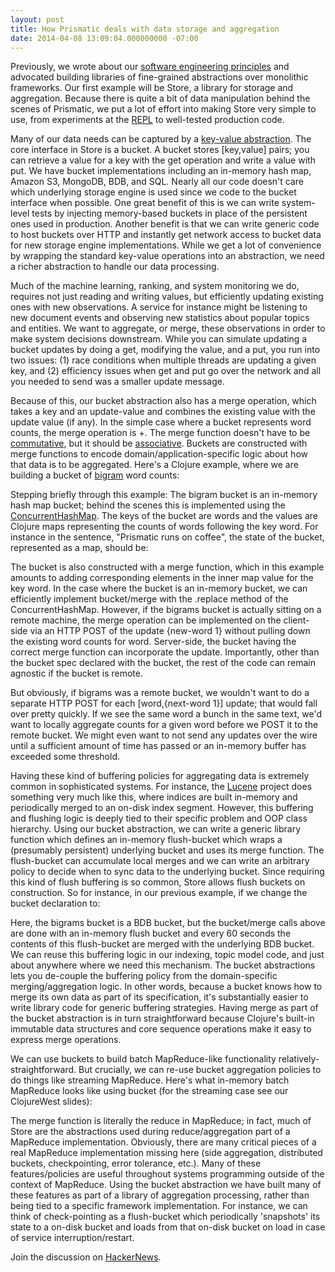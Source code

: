 ```yaml
---
layout: post
title: How Prismatic deals with data storage and aggregation
date: 2014-04-08 13:09:04.000000000 -07:00
---
```

Previously, we wrote about our [software engineering principles](https://get-prismatic.squarespace.com/blog/2012/4/5/software-engineering-at-prismatic.html) and advocated building libraries of fine-grained abstractions over monolithic frameworks. Our first example will be Store, a library for storage and aggregation. Because there is quite a bit of data manipulation behind the scenes of Prismatic, we put a lot of effort into making Store very simple to use, from experiments at the [REPL](http://en.wikipedia.org/wiki/Read%E2%80%93eval%E2%80%93print_loop) to well-tested production code.

Many of our data needs can be captured by a [key-value abstraction](http://en.wikipedia.org/wiki/NoSQL#Key-value_store). The core interface in Store is a bucket. A bucket stores [key,value] pairs; you can retrieve a value for a key with the get operation and write a value with put. We have bucket implementations including an in-memory hash map, Amazon S3, MongoDB, BDB, and SQL. Nearly all our code doesn't care which underlying storage engine is used since we code to the bucket interface when possible. One great benefit of this is we can write system-level tests by injecting memory-based buckets in place of the persistent ones used in production. Another benefit is that we can write generic code to host buckets over HTTP and instantly get network access to bucket data for new storage engine implementations. While we get a lot of convenience by wrapping the standard key-value operations into an abstraction, we need a richer abstraction to handle our data processing.

Much of the machine learning, ranking, and system monitoring we do, requires not just reading and writing values, but efficiently updating existing ones with new observations. A service for instance might be listening to new document events and observing new statistics about popular topics and entities. We want to aggregate, or merge, these observations in order to make system decisions downstream. While you can simulate updating a bucket updates by doing a get, modifying the value, and a put, you run into two issues: (1) race conditions when multiple threads are updating a given key, and (2) efficiency issues when get and put go over the network and all you needed to send was a smaller update message.

Because of this, our bucket abstraction also has a merge operation, which takes a key and an update-value and combines the existing value with the update value (if any). In the simple case where a bucket represents word counts, the merge operation is +. The merge function doesn't have to be [commutative](http://en.wikipedia.org/wiki/Commutative_property), but it should be [associative](http://en.wikipedia.org/wiki/Associative_property). Buckets are constructed with merge functions to encode domain/application-specific logic about how that data is to be aggregated. Here's a Clojure example, where we are building a bucket of [bigram](http://en.wikipedia.org/wiki/Bigram) word counts:

Stepping briefly through this example: The bigram bucket is an in-memory hash map bucket; behind the scenes this is implemented using the [ConcurrentHashMap](http://docs.oracle.com/javase/1.5.0/docs/api/java/util/concurrent/ConcurrentHashMap.html). The keys of the bucket are words and the values are Clojure maps representing the counts of words following the key word. For instance in the sentence, "Prismatic runs on coffee", the state of the bucket, represented as a map, should be:

The bucket is also constructed with a merge function, which in this example amounts to adding corresponding elements in the inner map value for the key word. In the case where the bucket is an in-memory bucket, we can efficiently implement bucket/merge with the .replace method of the ConcurrentHashMap. However, if the bigrams bucket is actually sitting on a remote machine, the merge operation can be implemented on the client-side via an HTTP POST of the update {new-word 1} without pulling down the existing word counts for word. Server-side, the bucket having the correct merge function can incorporate the update. Importantly, other than the bucket spec declared with the bucket, the rest of the code can remain agnostic if the bucket is remote.

But obviously, if bigrams was a remote bucket, we wouldn't want to do a separate HTTP POST for each [word,{next-word 1}] update; that would fall over pretty quickly. If we see the same word a bunch in the same text, we'd want to locally aggregate counts for a given word before we POST it to the remote bucket. We might even want to not send any updates over the wire until a sufficient amount of time has passed or an in-memory buffer has exceeded some threshold.

Having these kind of buffering policies for aggregating data is extremely common in sophisticated systems. For instance, the [Lucene](http://lucene.apache.org/core/) project does something very much like this, where indices are built in-memory and periodically merged to an on-disk index segment. However, this buffering and flushing logic is deeply tied to their specific problem and OOP class hierarchy. Using our bucket abstraction, we can write a generic library function which defines an in-memory flush-bucket which wraps a (presumably persistent) underlying bucket and uses its merge function. The flush-bucket can accumulate local merges and we can write an arbitrary policy to decide when to sync data to the underlying bucket. Since requiring this kind of flush buffering is so common, Store allows flush buckets on construction. So for instance, in our previous example, if we change the bucket declaration to:

Here, the bigrams bucket is a BDB bucket, but the bucket/merge calls above are done with an in-memory flush bucket and every 60 seconds the contents of this flush-bucket are merged with the underlying BDB bucket. We can reuse this buffering logic in our indexing, topic model code, and just about anywhere where we need this mechanism. The bucket abstractions lets you de-couple the buffering policy from the domain-specific merging/aggregation logic. In other words, because a bucket knows how to merge its own data as part of its specification, it's substantially easier to write library code for generic buffering strategies. Having merge as part of the bucket abstraction is in turn straightforward because Clojure's built-in immutable data structures and core sequence operations make it easy to express merge operations.

We can use buckets to build batch MapReduce-like functionality relatively-straightforward. But crucially, we can re-use bucket aggregation policies to do things like streaming MapReduce. Here's what in-memory batch MapReduce looks like using bucket (for the streaming case see our ClojureWest slides):

The merge function is literally the reduce in MapReduce; in fact, much of Store are the abstractions used during reduce/aggregation part of a MapReduce implementation. Obviously, there are many critical pieces of a real MapReduce implementation missing here (side aggregation, distributed buckets, checkpointing, error tolerance, etc.). Many of these features/policies are useful throughout systems programming outside of the context of MapReduce. Using the bucket abstraction we have built many of these features as part of a library of aggregation processing, rather than being tied to a specific framework implementation. For instance, we can think of check-pointing as a flush-bucket which periodically 'snapshots' its state to a on-disk bucket and loads from that on-disk bucket on load in case of service interruption/restart.

Join the discussion on [HackerNews](http://news.ycombinator.com/item?id=3817380).
